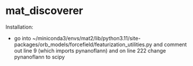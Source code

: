 # mat_discoverer

Installation:
- go into ~/miniconda3/envs/mat2/lib/python3.11/site-packages/orb_models/forcefield/featurization_utilities.py and comment out line 9 (which imports pynanoflann) and on line 222 change pynanoflann to scipy
